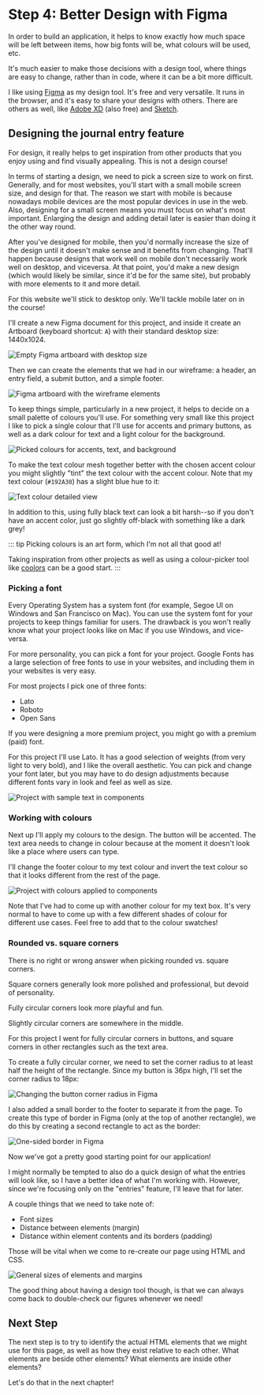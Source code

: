 # Step 4: Better Design with Figma

In order to build an application, it helps to know exactly how much space will be left between items, how big fonts will be, what colours will be used, etc.

It's much easier to make those decisions with a design tool, where things are easy to change, rather than in code, where it can be a bit more difficult.

I like using [Figma](https://figma.com) as my design tool. It's free and very versatile. It runs in the browser, and it's easy to share your designs with others. There are others as well, like [Adobe XD](https://www.adobe.com/uk/products/xd.html) (also free) and [Sketch](https://www.sketch.com/).

## Designing the journal entry feature

For design, it really helps to get inspiration from other products that you enjoy using and find visually appealing. This is not a design course!

In terms of starting a design, we need to pick a screen size to work on first. Generally, and for most websites, you'll start with a small mobile screen size, and design for that. The reason we start with mobile is because nowadays mobile devices are the most popular devices in use in the web. Also, designing for a small screen means you must focus on what's most important. Enlarging the design and adding detail later is easier than doing it the other way round.

After you've designed for mobile, then you'd normally increase the size of the design until it doesn't make sense and it benefits from changing. That'll happen because designs that work well on mobile don't necessarily work well on desktop, and viceversa. At that point, you'd make a new design (which would likely be similar, since it'd be for the same site), but probably with more elements to it and more detail.

For this website we'll stick to desktop only. We'll tackle mobile later on in the course!

I'll create a new Figma document for this project, and inside it create an Artboard (keyboard shortcut: `A`) with their standard desktop size: 1440x1024.

![Empty Figma artboard with desktop size](./assets/figma-artboard-empty.png)

Then we can create the elements that we had in our wireframe: a header, an entry field, a submit button, and a simple footer.

![Figma artboard with the wireframe elements](./assets/figma-artboard-wireframe-elements.png)

To keep things simple, particularly in a new project, it helps to decide on a small palette of colours you'll use. For something very small like this project I like to pick a single colour that I'll use for accents and primary buttons, as well as a dark colour for text and a light colour for the background.

![Picked colours for accents, text, and background](./assets/project-colour-swatches.png)

To make the text colour mesh together better with the chosen accent colour you might slightly "tint" the text colour with the accent colour. Note that my text colour (`#192A30`) has a slight blue hue to it:

![Text colour detailed view](./assets/text-colour-detail-view.png)

In addition to this, using fully black text can look a bit harsh--so if you don't have an accent color, just go slightly off-black with something like a dark grey!

::: tip
Picking colours is an art form, which I'm not all that good at!

Taking inspiration from other projects as well as using a colour-picker tool like [coolors](https://coolors.co/) can be a good start.
:::

### Picking a font

Every Operating System has a system font (for example, Segoe UI on Windows and San Francisco on Mac). You can use the system font for your projects to keep things familiar for users. The drawback is you won't really know what your project looks like on Mac if you use Windows, and vice-versa.

For more personality, you can pick a font for your project. Google Fonts has a large selection of free fonts to use in your websites, and including them in your websites is very easy.

For most projects I pick one of three fonts:

- Lato
- Roboto
- Open Sans

If you were designing a more premium project, you might go with a premium (paid) font.

For this project I'll use Lato. It has a good selection of weights (from very light to very bold), and I like the overall aesthetic. You can pick and change your font later, but you may have to do design adjustments because different fonts vary in look and feel as well as size.

![Project with sample text in components](./assets/figma-project-with-some-text.png)

### Working with colours

Next up I'll apply my colours to the design. The button will be accented. The text area needs to change in colour because at the moment it doesn't look like a place where users can type.

I'll change the footer colour to my text colour and invert the text colour so that it looks different from the rest of the page.

![Project with colours applied to components](./assets/figma-project-with-colours.png)

Note that I've had to come up with another colour for my text box. It's very normal to have to come up with a few different shades of colour for different use cases. Feel free to add that to the colour swatches!

### Rounded vs. square corners

There is no right or wrong answer when picking rounded vs. square corners.

Square corners generally look more polished and professional, but devoid of personality.

Fully circular corners look more playful and fun.

Slightly circular corners are somewhere in the middle.

For this project I went for fully circular corners in buttons, and square corners in other rectangles such as the text area.

To create a fully circular corner, we need to set the corner radius to at least half the height of the rectangle. Since my button is 36px high, I'll set the corner radius to 18px:

![Changing the button corner radius in Figma](./assets/figma-button-radius.png)

I also added a small border to the footer to separate it from the page. To create this type of border in Figma (only at the top of another rectangle), we do this by creating a second rectangle to act as the border:

![One-sided border in Figma](./assets/figma-one-side-border.png)

Now we've got a pretty good starting point for our application!

I might normally be tempted to also do a quick design of what the entries will look like, so I have a better idea of what I'm working with. However, since we're focusing only on the "entries" feature, I'll leave that for later.

A couple things that we need to take note of:

- Font sizes
- Distance between elements (margin)
- Distance within element contents and its borders (padding)

Those will be vital when we come to re-create our page using HTML and CSS.

![General sizes of elements and margins](./assets/figma-general-sizes.png)

The good thing about having a design tool though, is that we can always come back to double-check our figures whenever we need!

## Next Step

The next step is to try to identify the actual HTML elements that we might use for this page, as well as how they exist relative to each other. What elements are beside other elements? What elements are inside other elements?

Let's do that in the next chapter!